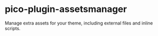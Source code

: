 # pico-plugin-assetsmanager
Manage extra assets for your theme, including external files and inline scripts.
